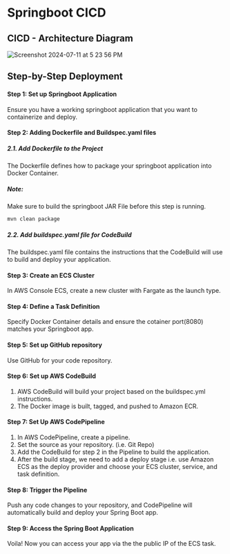 # Springboot CICD 

## CICD - Architecture Diagram
![Screenshot 2024-07-11 at 5 23 56 PM](https://github.com/basahota/aws-cicd/assets/25712816/342e97bf-5fbe-490f-bf76-b5bdd33ce415)


## Step-by-Step Deployment

#### Step 1: Set up Springboot Application
Ensure you have a working springboot application that you want to containerize and deploy. 

#### Step 2: Adding Dockerfile and Buildspec.yaml files

##### 2.1. Add Dockerfile to the Project
The Dockerfile defines how to package your springboot application into Docker Container. 

##### Note: 
Make sure to build the springboot JAR File before this step is running. 

```bash
mvn clean package
```

##### 2.2. Add buildspec.yaml file for CodeBuild

The buildspec.yaml file contains the instructions that the CodeBuild will use to build and deploy your application.

#### Step 3: Create an ECS Cluster

In AWS Console ECS, create a new cluster with Fargate as the launch type.

#### Step 4: Define a Task Definition

Specify Docker Container details and ensure the cotainer port(8080) matches your Springboot app.

#### Step 5: Set up GitHub repository

Use GitHub for your code repository.

#### Step 6: Set up AWS CodeBuild

1. AWS CodeBuild will build your project based on the buildspec.yml instructions.
2. The Docker image is built, tagged, and pushed to Amazon ECR.

#### Step 7: Set Up AWS CodePipeline

1. In AWS CodePipeline, create a pipeline.
2. Set the source as your repository. (i.e. Git Repo)
3. Add the CodeBuild for step 2 in the Pipeline to build the application.
4. After the build stage, we need to add a deploy stage i.e. use Amazon ECS as the deploy provider and choose your ECS cluster, service, and task definition.

#### Step 8: Trigger the Pipeline

Push any code changes to your repository, and CodePipeline will automatically build and deploy your Spring Boot app.

#### Step 9: Access the Spring Boot Application

Voila! Now you can access your app via the the public IP of the ECS task.